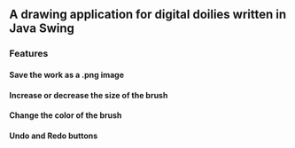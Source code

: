 ## A drawing application for digital doilies written in Java Swing

### Features
#### Save the work as a .png image
#### Increase or decrease the size of the brush
#### Change the color of the brush
#### Undo and Redo buttons